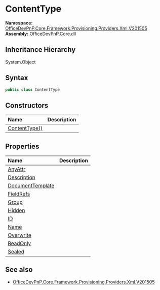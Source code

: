 # ContentType
  

**Namespace:** [OfficeDevPnP.Core.Framework.Provisioning.Providers.Xml.V201505](OfficeDevPnP.Core.Framework.Provisioning.Providers.Xml.V201505.md)  
**Assembly:** OfficeDevPnP.Core.dll  
## Inheritance Hierarchy
System.Object  

## Syntax
```C#
public class ContentType
```
## Constructors
|**Name**|**Description**|
|:-----|:-----|
| [ContentType()](OfficeDevPnP.Core.Framework.Provisioning.Providers.Xml.V201505.ContentType.ctor1.md) | 
## Properties
|**Name**|**Description**|
|:-----|:-----|
| [AnyAttr](OfficeDevPnP.Core.Framework.Provisioning.Providers.Xml.V201505.ContentType.AnyAttr.md) | 
| [Description](OfficeDevPnP.Core.Framework.Provisioning.Providers.Xml.V201505.ContentType.Description.md) | 
| [DocumentTemplate](OfficeDevPnP.Core.Framework.Provisioning.Providers.Xml.V201505.ContentType.DocumentTemplate.md) | 
| [FieldRefs](OfficeDevPnP.Core.Framework.Provisioning.Providers.Xml.V201505.ContentType.FieldRefs.md) | 
| [Group](OfficeDevPnP.Core.Framework.Provisioning.Providers.Xml.V201505.ContentType.Group.md) | 
| [Hidden](OfficeDevPnP.Core.Framework.Provisioning.Providers.Xml.V201505.ContentType.Hidden.md) | 
| [ID](OfficeDevPnP.Core.Framework.Provisioning.Providers.Xml.V201505.ContentType.ID.md) | 
| [Name](OfficeDevPnP.Core.Framework.Provisioning.Providers.Xml.V201505.ContentType.Name.md) | 
| [Overwrite](OfficeDevPnP.Core.Framework.Provisioning.Providers.Xml.V201505.ContentType.Overwrite.md) | 
| [ReadOnly](OfficeDevPnP.Core.Framework.Provisioning.Providers.Xml.V201505.ContentType.ReadOnly.md) | 
| [Sealed](OfficeDevPnP.Core.Framework.Provisioning.Providers.Xml.V201505.ContentType.Sealed.md) | 
## See also
- [OfficeDevPnP.Core.Framework.Provisioning.Providers.Xml.V201505](OfficeDevPnP.Core.Framework.Provisioning.Providers.Xml.V201505.md)
